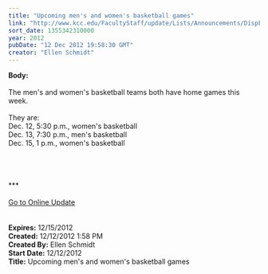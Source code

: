 ```yaml
---
title: "Upcoming men's and women's basketball games"
link: "http://www.kcc.edu/FacultyStaff/update/Lists/Announcements/DispForm.aspx?ID=938"
sort_date: 1355342310000
year: 2012
pubDate: "12 Dec 2012 19:58:30 GMT"
creator: "Ellen Schmidt"
---
```


<div><b>Body:</b> <div class="ExternalClass54B38879B37246A1BCF4A020E65FC723"><div> </div>
<div>The men's and women's basketball teams both have home games this week.</div>
<div> </div>
<div>They are:</div>
<div>Dec. 12, 5:30 p.m., women's basketball</div>
<div>Dec. 13, 7:30 p.m., men's basketball<br />Dec. 15, 1 p.m., women's basketball</div>
<div> </div>
<div> </div>
<div>
<div> </div>
<div> </div>
<div>
<div>***</div>
<div> </div>
<div><a href="/FacultyStaff/update/Pages/dailyupdate.aspx">Go to Online Update</a></div>
<div><br /><br /></div></div></div></div></div>
<div><b>Expires:</b> 12/15/2012</div>
<div><b>Created:</b> 12/12/2012 1:58 PM</div>
<div><b>Created By:</b> Ellen Schmidt</div>
<div><b>Start Date:</b> 12/12/2012</div>
<div><b>Title:</b> Upcoming men&#39;s and women&#39;s basketball games</div>
